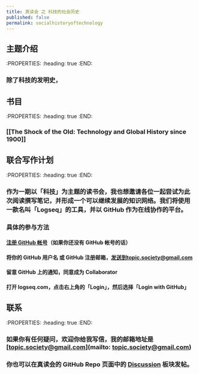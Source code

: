 ```yaml
---
title: 真读会 之 科技的社会历史
published: false
permalink: socialhistoryoftechnology
---
```


## 主题介绍
:PROPERTIES:
:heading: true
:END:
### 除了科技的发明史，
## 书目
:PROPERTIES:
:heading: true
:END:
### [[The Shock of the Old: Technology and Global History since 1900]]
## 联合写作计划
:PROPERTIES:
:heading: true
:END:
### 作为一期以「科技」为主题的读书会，我也想邀请各位一起尝试为此次阅读撰写笔记，并形成一个可以继续发展的知识网络。我们将使用一款名叫「Logseq」的工具，并以 GitHub 作为在线协作的平台。
### **具体的参与方法**
#### [注册 GitHub 帐号](https://docs.github.com/en/github/getting-started-with-github/signing-up-for-a-new-github-account)（如果你还没有 GitHub 帐号的话）
#### 将你的 GitHub 用户名 **或** GitHub 注册邮箱，发送到topic.society@gmail.com
#### 留意 GitHub 上的通知，同意成为 Collaborator
#### 打开 logseq.com，点击右上角的「Login」，然后选择「Login with GitHub」
## 联系
:PROPERTIES:
:heading: true
:END:
### 如果你有任何疑问，欢迎你给我写信，我的邮箱地址是 [topic.society@gmail.com](mailto: topic.society@gmail.com)
### 你也可以在真读会的 GitHub Repo 页面中的 [Discussion](https://github.com/TopicSociety/ATrueReadingClub/discussions) 板块发帖。